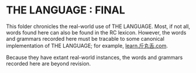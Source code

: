 # THE LANGUAGE : FINAL

This folder chronicles the real-world use of THE LANGUAGE. Most, if not all, words found here can also be found in the RC lexicon. However, the words and grammars recorded here must be tracable to some canonical implementation of THE LANGUAGE; for example, [learn.斤丸舌.com](http://learn.斤丸舌.com).

Because they have extant real-world instances, the words and grammars recorded here are beyond revision.
